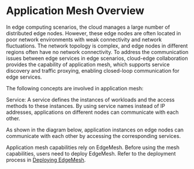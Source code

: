 # Application Mesh Overview

In edge computing scenarios, the cloud manages a large number of distributed edge nodes.
However, these edge nodes are often located in poor network environments with weak connectivity
and network fluctuations. The network topology is complex, and edge nodes in different regions
often have no network connectivity. To address the communication issues between edge services
in edge scenarios, cloud-edge collaboration provides the capability of application mesh, which
supports service discovery and traffic proxying, enabling closed-loop communication for edge services.

The following concepts are involved in application mesh:

Service: A service defines the instances of workloads and the access methods to these instances.
By using service names instead of IP addresses, applications on different nodes can communicate with each other.

As shown in the diagram below, application instances on edge nodes can communicate with each other by accessing the corresponding services.

Application mesh capabilities rely on EdgeMesh. Before using the mesh capabilities, users need to
deploy EdgeMesh. Refer to the deployment process in [Deploying EdgeMesh](./deploy-edgemesh.md).
